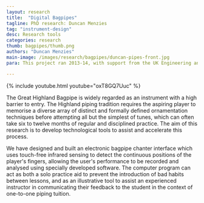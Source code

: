 ```yaml
---
layout: research
title:  "Digital Bagpipes"
tagline: PhD research: Duncan Menzies
tag: "instrument-design"
desc: Research tools
categories: research
thumb: bagpipes/thumb.png
authors: "Duncan Menzies"
main-image: /images/research/bagpipes/duncan-pipes-front.jpg
para: This project ran 2013-14, with support from the UK Engineering and Physical Sciences Research Council (grant EP/K032046/1).

---
```


{% include youtube.html youtube="oxT8GQ7Uuc" %}

The Great Highland Bagpipe is widely regarded as an instrument with a high barrier to entry. The Highland piping tradition requires the aspiring player to memorise a diverse array of distinct and formally defined ornamentation techniques before attempting all but the simplest of tunes, which can often take six to twelve months of regular and disciplined practice. The aim of this research is to develop technological tools to assist and accelerate this process.

We have designed and built an electronic bagpipe chanter interface which uses touch-free infrared sensing to detect the continuous positions of the player's fingers, allowing the user's performance to be recorded and analysed using specially developed software. The computer program can act as both a solo practice aid to prevent the introduction of bad habits between lessons, and as an illustrative tool to assist an experienced instructor in communicating their feedback to the student in the context of one-to-one piping tuition.